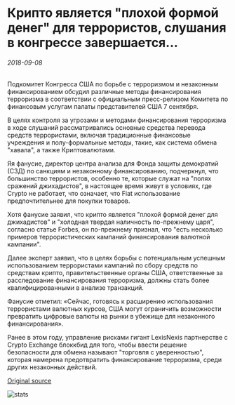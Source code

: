 # Крипто является "плохой формой денег" для террористов, слушания в конгрессе завершается...

###### 2018-09-08

Подкомитет Конгресса США по борьбе с терроризмом и незаконным финансированием обсудил различные методы финансирования терроризма в соответствии с официальным пресс-релизом Комитета по финансовым услугам палаты представителей США 7 сентября.

В целях контроля за угрозами и методами финансирования терроризма в ходе слушаний рассматривались основные средства перевода средств террористами, включая традиционные финансовые учреждения и полу-формальные методы, такие, как система обмена "хавала", а также Криптовалютами.

Яя фанусие, директор центра анализа для Фонда защиты демократий (СЗД) по санкциям и незаконному финансированию, подчеркнул, что большинство террористов, особенно те, которые служат на "полях сражений джихадистов", в настоящее время живут в условиях, где Crypto не работает, что означает, что Fiat использование предпочтительнее для покупки товаров.

Хотя фанусие заявил, что крипто является "плохой формой денег для джихадистов" и "холодная твердая наличность по-прежнему царя", согласно статье Forbes, он по-прежнему признал, что "есть несколько примеров террористических кампаний финансирования валютной кампании".

Далее эксперт заявил, что в целях борьбы с потенциальным успешным использованием террористами кампаний по сбору средств по средствам крипто, правительственные органы США, ответственные за расследование финансирования терроризма, должны стать более квалифицированными в анализе транзакций.

Фанусие отметил: «Сейчас, готовясь к расширению использования террористами валютных курсов, США могут ограничить возможности превратить цифровые валюты на рынки в убежище для незаконного финансирования».

Ранее в этом году, управление рисками гигант LexisNexis партнерстве с Crypto Exchange блоккбид для того, чтобы ввести решение безопасности для обмена называют "торговля с уверенностью", которая намерена предотвратить финансирование терроризма, среди других незаконных действий.

[Original source](https://cointelegraph.com/news/crypto-is-a-poor-form-of-money-for-terrorists-congressional-hearing-concludes)

![stats](https://c.statcounter.com/11760860/0/a89fa40b/1/ "stats")